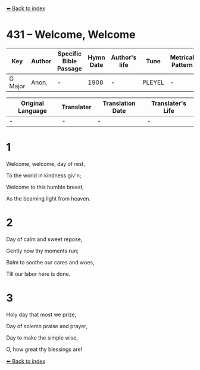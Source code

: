 [⬅️ Back to index](../README.md)

# 431 – Welcome, Welcome

Key | Author   | Specific Bible Passage     |Hymn Date |Author's life |Tune |Metrical Pattern   |Composer/Source
-- | --------- | ---------------------------|----------|--------------|-----|-------------------|-------------  
G Major |Anon. |- |1908 |- |PLEYEL |- |Ignace Pleyel

Original Language | Translater | Translation Date   | Translater's Life  
----------------- | --------- | --------------------|-------------     
\- |- |- |-




# 1

Welcome, welcome, day of rest,

To the world in kindness giv'n;

Welcome to this humble breast,

As the beaming light from heaven.



# 2

Day of calm and sweet repose,

Gently now thy moments run;

Balm to soothe our cares and woes,

Till our labor here is done.



# 3

Holy day that most we prize,

Day of solemn praise and prayer,

Day to make the simple wise,

O, how great thy blessings are!

[⬅️ Back to index](../README.md)
